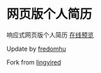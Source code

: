 网页版个人简历
===

响应式网页版个人简历
[在线预览](http://lzh.im/resume/)

Update by [fredomhu](https://github.com/fredomhu "fredomhu")

Fork from [lingyired](https://github.com/lingyired "lingyired")